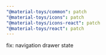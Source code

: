 ```yaml
---
"@material-toys/common": patch
"@material-toys/icons": patch
"@material-toys/icons-react": patch
"@material-toys/react": patch
---
```


fix: navigation drawer state
